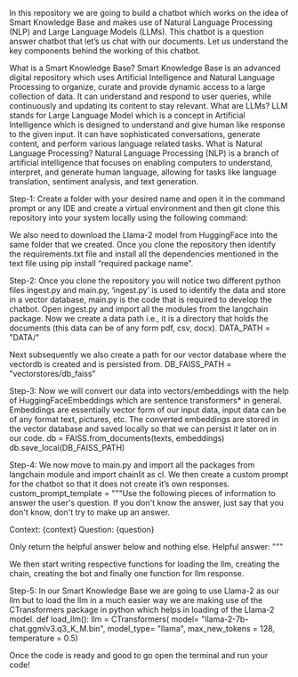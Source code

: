 In this repository we are going to build a chatbot which works on the idea of Smart Knowledge Base and makes use of Natural Language Processing (NLP) and Large Language Models (LLMs). This chatbot is a question answer chatbot that let’s us chat with our documents. Let us understand the key components behind the working of this chatbot.

What is a Smart Knowledge Base? 
Smart Knowledge Base is an advanced digital repository which uses Artificial Intelligence and Natural Language Processing to organize, curate and provide dynamic access to a large collection of data. It can understand and respond to user queries, while continuously and updating its content to stay relevant. 
What are LLMs?
LLM stands for Large Language Model which is a concept in Artificial Intelligence which is designed to understand and give human like response to the given input. It can have sophisticated conversations, generate content, and perform various language related tasks.
What is Natural Language Processing?
Natural Language Processing (NLP) is a branch of artificial intelligence that focuses on enabling computers to understand, interpret, and generate human language, allowing for tasks like language translation, sentiment analysis, and text generation.

Step-1:
Create a folder with your desired name and open it in the command prompt or any IDE and create a virtual environment and then git clone this repository into your system locally using the following command:

We also need to download the Llama-2 model from HuggingFace into the same folder that we created. Once you clone the repository then identify the requirements.txt file and install all the dependencies mentioned in the text file using pip install “required package name”.

Step-2:
Once you clone the repository you will notice two different python files ingest.py and main.py, ‘ingest.py’ is used to identify the data and store in a vector database, main.py is the code that is required to develop the chatbot.
Open ingest.py and import all the modules from the langchain package. Now we create a data path i.e., it is a directory that holds the documents (this data can be of any form pdf, csv, docx).
DATA_PATH = "DATA/"

Next subsequently we also create a path for our vector database where the vectordb is created and is persisted from.
DB_FAISS_PATH = "vectorstores/db_faiss"

Step-3:
Now we will convert our data into vectors/embeddings with the help of HuggingFaceEmbeddings which are sentence transformers* in general. Embeddings are essentially vector form of our input data, input data can be of any format text, pictures, etc. The converted embeddings are stored in the vector database and saved locally so that we can persist it later on in our code. 
db = FAISS.from_documents(texts, embeddings)
db.save_local(DB_FAISS_PATH)

Step-4:
We now move to main.py and import all the packages from langchain module and import chainlit as cl. We then create a custom prompt for the chatbot so that it does not create it’s own responses.
custom_prompt_template = """Use the following pieces of information to answer the user's question.
If you don't know the answer, just say that you don't know, don't try to make up an answer.

Context: {context}
Question: {question}

Only return the helpful answer below and nothing else.
Helpful answer:
"""
  
We then start writing respective functions for loading the llm, creating the chain, creating the bot and finally one function for llm response.

Step-5:
In our Smart Knowledge Base we are going to use Llama-2 as our llm but to load the llm in a much easier way we are making use of the CTransformers package in python which helps in loading of the Llama-2 model.
def load_llm():
    llm = CTransformers(
        model= "llama-2-7b-chat.ggmlv3.q3_K_M.bin",
        model_type= "llama",
        max_new_tokens = 128,
        temperature = 0.5)

Once the code is ready and good to go open the terminal and run your code!



